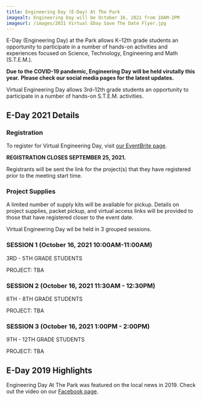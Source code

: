 ```yaml
---
title: Engineering Day (E-Day) At The Park
imagealt: Engineering Day will be October 16, 2021 from 10AM-2PM
imageurl: /images/2021 Virtual EDay Save The Date Flyer.jpg
---
```


E-Day (Engineering Day) at the Park allows K–12th grade students an opportunity to participate in a number of
hands-on activities and experiences focused on Science, Technology, Engineering and Math (S.T.E.M.).

**Due to the COVID-19 pandemic, Engineering Day will be held virutally this year.**
**Please check our social media pages for the latest updates.**

Virtual Engineering Day allows 3rd–12th grade students an opportunity to participate in a number of hands-on S.T.E.M. activities.

## E-Day 2021 Details

### Registration

To register for Virtual Engineering Day, visit 
<a href="http://nsbempvirtualeday2021.eventbrite.com/" target="_blank">our EventBrite page</a>. 

**REGISTRATION CLOSES SEPTEMBER 25, 2021.**

Registrants will be sent the link for the project(s) that they have registered prior to the meeting start time.

### Project Supplies

A limited number of supply kits will be available for pickup. 
Details on project supplies, packet pickup, and virtual access links will be provided to those that 
have registered closer to the event date.

Virtual Engineering Day wil be held in 3 grouped sessions.

### SESSION 1 (October 16, 2021 10:00AM-11:00AM)

3RD - 5TH GRADE STUDENTS

PROJECT: TBA

### SESSION 2 (October 16, 2021 11:30AM - 12:30PM)

6TH - 8TH GRADE STUDENTS

PROJECT: TBA

### SESSION 3 (October 16, 2021 1:00PM - 2:00PM)

9TH - 12TH GRADE STUDENTS

PROJECT: TBA


## E-Day 2019 Highlights

Engineering Day At The Park was featured on the local news in 2019. Check out the video on our 
<a href="https://www.facebook.com/watch/?v=373769769954484&extid=bYnyVhue16YMG869" 
target="_blank">Facebook page</a>.
